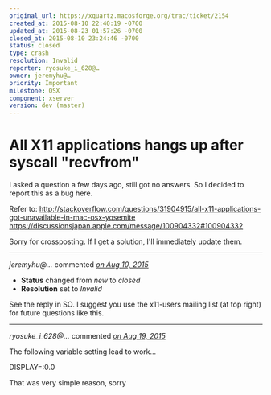 ```yaml
---
original_url: https://xquartz.macosforge.org/trac/ticket/2154
created_at: 2015-08-10 22:40:19 -0700
updated_at: 2015-08-23 01:57:26 -0700
closed_at: 2015-08-10 23:24:46 -0700
status: closed
type: crash
resolution: Invalid
reporter: ryosuke_i_628@…
owner: jeremyhu@…
priority: Important
milestone: OSX
component: xserver
version: dev (master)
---
```


All X11 applications hangs up after syscall "recvfrom"
======================================================


I asked a question a few days ago, still got no answers.
So I decided to report this as a bug here.

Refer to:
<http://stackoverflow.com/questions/31904915/all-x11-applications-got-unavailable-in-mac-osx-yosemite>
<https://discussionsjapan.apple.com/message/100904332#100904332>

Sorry for crossposting. If I get a solution, I'll immediately update them.



---

*jeremyhu@…* commented *[on Aug 10, 2015](https://xquartz.macosforge.org/trac/ticket/2154#comment:1 "August 10, 2015 at 11:24 PM PDT")*

-   **Status** changed from *new* to *closed*
-   **Resolution** set to *Invalid*

See the reply in SO. I suggest you use the x11-users mailing list (at top right) for future questions like this.



---

*ryosuke\_i\_628@…* commented *[on Aug 19, 2015](https://xquartz.macosforge.org/trac/ticket/2154#comment:16 "August 19, 2015 at 6:57 AM PDT")*

The following variable setting lead to work...

DISPLAY=:0.0

That was very simple reason, sorry



